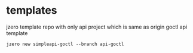 # templates

jzero template repo with only api project which is same as origin goctl api template

```shell
jzero new simpleapi-goctl --branch api-goctl
```
